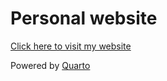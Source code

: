 # Personal website

[Click here to visit my website](https://daniellekurtin.github.io)

Powered by [Quarto](https://quarto.org/docs/websites/)
